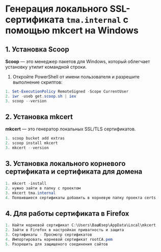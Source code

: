 # Генерация локального SSL-сертификата `tma.internal` с помощью mkcert на Windows

## 1. Установка Scoop

**Scoop** — это менеджер пакетов для Windows, который облегчает установку утилит командной строки.

1. Откройте PowerShell от имени пользователя и разрешите выполнение скриптов:

```powershell
1. Set-ExecutionPolicy RemoteSigned -Scope CurrentUser
2. iwr -useb get.scoop.sh | iex
3. scoop --version
```

## 2. Установка mkcert

**mkcert** — это генератор локальных SSL/TLS сертификатов.

```powershell
1. scoop bucket add extras
2. scoop install mkcert
3. mkcert --version
```

## 3. Установка локального корневого сертификата и сертификата для домена

```powershell
1. mkcert -install
2. нужно зайти в папку с проектом
3. mkcert tma.internal
4. Появившиеся сертификаты добавить в корневую папку проекта certs
```

## 4. Для работы сертификата в Firefox

```powershell
1. Найти корневой сертификат C:\Users\ВашЮзер\AppData\Local\mkcert
2. Зайти в Firefox в настройках приватность и защита
3. Сертификаты - Просмотр сертификатов
4. Импортировать корневой сертификат rootCA.pem
5. Разрешить для защищеного соединения сайтов
```
